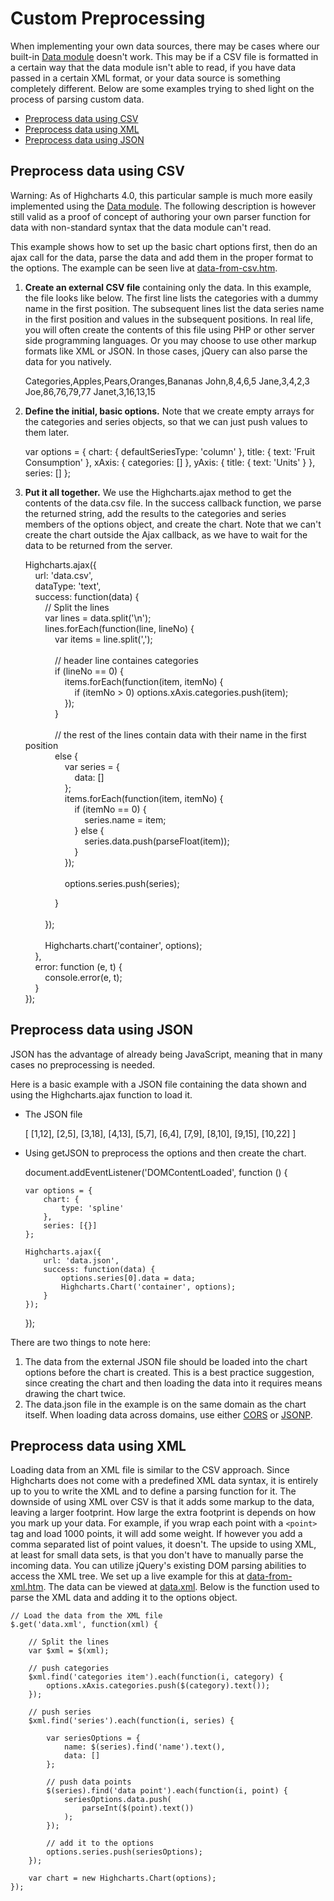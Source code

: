 Custom Preprocessing
====================

When implementing your own data sources, there may be cases where our built-in [Data module](docs/working-with-data/data-module) doesn't work. This may be if a CSV file is formatted in a certain way that the data module isn't able to read, if you have data passed in a certain XML format, or your data source is something completely different. Below are some examples trying to shed light on the process of parsing custom data.

*   [Preprocess data using CSV](#1)
*   [Preprocess data using XML](#2)
*   [Preprocess data using JSON](#3)

Preprocess data using CSV
-------------------------

Warning: As of Highcharts 4.0, this particular sample is much more easily implemented using the [Data module](docs/working-with-data/data-module). The following description is however still valid as a proof of concept of authoring your own parser function for data with non-standard syntax that the data module can't read.

This example shows how to set up the basic chart options first, then do an ajax call for the data, parse the data and add them in the proper format to the options. The example can be seen live at [data-from-csv.htm](https://highcharts.com/studies/data-from-csv.htm).

1.  **Create an external CSV file** containing only the data. In this example, the file looks like below. The first line lists the categories with a dummy name in the first position. The subsequent lines list the data series name in the first position and values in the subsequent positions. In real life, you will often create the contents of this file using PHP or other server side programming languages. Or you may choose to use other markup formats like XML or JSON. In those cases, jQuery can also parse the data for you natively.

    
    Categories,Apples,Pears,Oranges,Bananas
    John,8,4,6,5
    Jane,3,4,2,3
    Joe,86,76,79,77
    Janet,3,16,13,15
    

2.  **Define the initial, basic options.** Note that we create empty arrays for the categories and series objects, so that we can just push values to them later.

    
    var options = {
        chart: {
            defaultSeriesType: 'column'
        },
        title: {
            text: 'Fruit Consumption'
        },
        xAxis: {
            categories: []
        },
        yAxis: {
            title: {
                text: 'Units'
            }
        },
        series: []
    };
    

3.  **Put it all together.** We use the Highcharts.ajax method to get the contents of the data.csv file. In the success callback function, we parse the returned string, add the results to the categories and series members of the options object, and create the chart. Note that we can't create the chart outside the Ajax callback, as we have to wait for the data to be returned from the server.

    
    Highcharts.ajax({  
        url: 'data.csv',  
        dataType: 'text',  
        success: function(data) {  
            // Split the lines  
            var lines = data.split('\\n');  
            lines.forEach(function(line, lineNo) {  
                var items = line.split(',');  
                  
                // header line containes categories  
                if (lineNo == 0) {  
                    items.forEach(function(item, itemNo) {  
                        if (itemNo > 0) options.xAxis.categories.push(item);  
                    });  
                }  
                  
                // the rest of the lines contain data with their name in the first position  
                else {  
                    var series = {   
                        data: []  
                    };  
                    items.forEach(function(item, itemNo) {  
                        if (itemNo == 0) {  
                            series.name = item;  
                        } else {  
                            series.data.push(parseFloat(item));  
                        }  
                    });  
                      
                    options.series.push(series);  
      
                }  
                  
            });  
              
            Highcharts.chart('container', options);  
        },  
        error: function (e, t) {  
            console.error(e, t);  
        }  
    });  
    

Preprocess data using JSON
--------------------------

JSON has the advantage of already being JavaScript, meaning that in many cases no preprocessing is needed.

Here is a basic example with a JSON file containing the data shown and using the Highcharts.ajax function to load it.

*   The JSON file

    
    [
    [1,12],
    [2,5],
    [3,18],
    [4,13],
    [5,7],
    [6,4],
    [7,9],
    [8,10],
    [9,15],
    [10,22]
    ]
    

*   Using getJSON to preprocess the options and then create the chart.

    
    document.addEventListener('DOMContentLoaded', function () {
    
        var options = {
            chart: {
                type: 'spline'
            },
            series: [{}]
        };
    
        Highcharts.ajax({  
            url: 'data.json',  
            success: function(data) {
                options.series[0].data = data;
                Highcharts.Chart('container', options);
            }  
        });
    
    });
    

There are two things to note here:

1.  The data from the external JSON file should be loaded into the chart options before the chart is created. This is a best practice suggestion, since creating the chart and then loading the data into it requires means drawing the chart twice.
2.  The data.json file in the example is on the same domain as the chart itself. When loading data across domains, use either [CORS](https://developer.mozilla.org/en-US/docs/Web/HTTP/CORS) or [JSONP](https://en.wikipedia.org/wiki/JSONP).

Preprocess data using XML
-------------------------

Loading data from an XML file is similar to the CSV approach. Since Highcharts does not come with a predefined XML data syntax, it is entirely up to you to write the XML and to define a parsing function for it. The downside of using XML over CSV is that it adds some markup to the data, leaving a larger footprint. How large the extra footprint is depends on how you mark up your data. For example, if you wrap each point with a `<point>` tag and load 1000 points, it will add some weight. If however you add a comma separated list of point values, it doesn't. The upside to using XML, at least for small data sets, is that you don't have to manually parse the incoming data. You can utilize jQuery's existing DOM parsing abilities to access the XML tree. We set up a live example for this at [data-from-xml.htm](https://highcharts.com/studies/data-from-xml.htm). The data can be viewed at [data.xml](https://highcharts.com/studies/data.xml). Below is the function used to parse the XML data and adding it to the options object.

    
    // Load the data from the XML file 
    $.get('data.xml', function(xml) {
        
        // Split the lines
        var $xml = $(xml);
    
        // push categories
        $xml.find('categories item').each(function(i, category) {
            options.xAxis.categories.push($(category).text());
        });
    
        // push series
        $xml.find('series').each(function(i, series) {
    
            var seriesOptions = {
                name: $(series).find('name').text(),
                data: []
            };
    
            // push data points
            $(series).find('data point').each(function(i, point) {
                seriesOptions.data.push(
                    parseInt($(point).text())
                );
            });
    
            // add it to the options
            options.series.push(seriesOptions);
        });
    
        var chart = new Highcharts.Chart(options);
    });